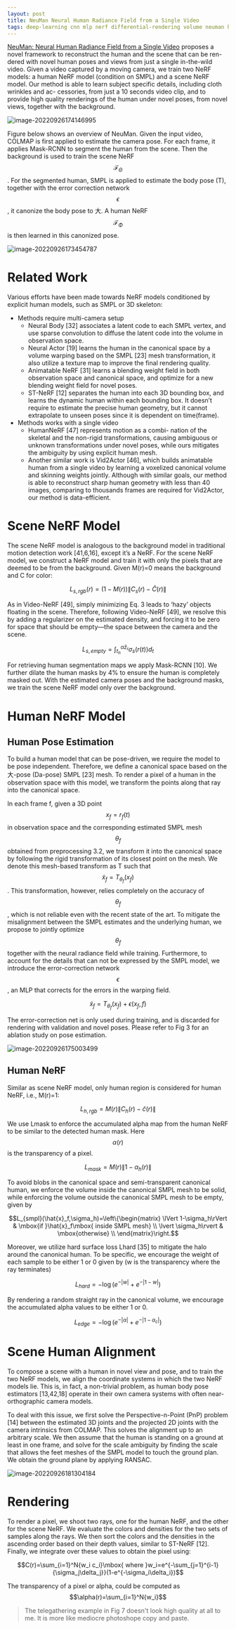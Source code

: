 ```yaml
---
layout: post
title: NeuMan Neural Human Radiance Field from a Single Video
tags: deep-learning cnn mlp nerf differential-rendering volume neuman human body body-pose smpl colmap neural-body neural-actor st-nerf animatable-nerf human-nerf vid2actor mask-rcnn
---
```


[NeuMan: Neural Human Radiance Field from a Single Video](https://arxiv.org/abs/2203.12575v1) proposes a novel framework to reconstruct the human and the scene that can be ren- dered with novel human poses and views from just a single in-the-wild video. Given a video captured by a moving camera, we train two NeRF models: a human NeRF model (condition on SMPL) and a scene NeRF model. Our method is able to learn subject specific details, including cloth wrinkles and ac- cessories, from just a 10 seconds video clip, and to provide high quality renderings of the human under novel poses, from novel views, together with the background.

![image-20220926174146995](https://raw.githubusercontent.com/zhangtemplar/zhangtemplar.github.io/master/uPic/2022_09_26_17_41_47_image-20220926174146995.png)

Figure below shows an overview of NeuMan. Given the input video, COLMAP is first applied to estimate the camera pose. For each frame, it applies Mask-RCNN to segment the human from the scene. Then the background is used to train the scene NeRF $$\mathcal{F}_\Theta$$. For the segmented human, SMPL is applied to estimate the body pose (T), together with the error correction network $$\epsilon$$, it canonize the body pose to 大. A human NeRF $$\mathcal{F}_\Phi$$ is then learned in this canonized pose.

![image-20220926173454787](https://raw.githubusercontent.com/zhangtemplar/zhangtemplar.github.io/master/uPic/2022_09_26_17_34_55_image-20220926173454787.png)

# Related Work

Various efforts have been made towards NeRF models conditioned by explicit human models, such as SMPL or 3D skeleton:

- Methods require multi-camera setup
  - Neural Body [32] associates a latent code to each SMPL vertex, and use sparse convolution to diffuse the latent code into the volume in observation space. 
  - Neural Actor [19] learns the human in the canonical space by a volume warping based on the SMPL [23] mesh transformation, it also utilize a texture map to improve the final rendering quality. 
  - Animatable NeRF [31] learns a blending weight field in both observation space and canonical space, and optimize for a new blending weight field for novel poses. 
  - ST-NeRF [12] separates the human into each 3D bounding box, and learns the dynamic human within each bounding box. It doesn’t require to estimate the precise human geometry, but it cannot extrapolate to unseen poses since it is dependent on time(frame).
- Methods works with a single video
  - HumanNeRF [47] represents motion as a combi- nation of the skeletal and the non-rigid transformations, causing ambiguous or unknown transformations under novel poses, while ours mitigates the ambiguity by using explicit human mesh. 
  - Another similar work is Vid2Actor [46], which builds animatable human from a single video by learning a voxelized canonical volume and skinning weights jointly. Although with similar goals, our method is able to reconstruct sharp human geometry with less than 40 images, comparing to thousands frames are required for Vid2Actor, our method is data-efficient.

# Scene NeRF Model

The scene NeRF model is analogous to the background model in traditional motion detection work [41,6,16], except it’s a NeRF. For the scene NeRF model, we construct a NeRF model and train it with only the pixels that are deemed to be from the background. Given M(r)=0 means the background and C for color:

$$L_{s,rgb}(r)=(1-M(r))\lVert C_s(r)-\hat{C}(r)\rVert$$

As in Video-NeRF [49], simply minimizing Eq. 3 leads to ‘hazy’ objects floating in the scene. Therefore, following Video-NeRF [49], we resolve this by adding a regularizer on the estimated density, and forcing it to be zero for space that should be empty—the space between the camera and the scene.

$$L_{s,empty}=\int_{t_n}^{\alpha \hat{z}_r}{\sigma_s(r(t))d_t}$$

For retrieving human segmentation maps we apply Mask-RCNN [10]. We further dilate the human masks by 4% to ensure the human is completely masked out. With the estimated camera poses and the background masks, we train the scene NeRF model only over the background.

# Human NeRF Model

## Human Pose Estimation

To build a human model that can be pose-driven, we require the model to be pose independent. Therefore, we define a canonical space based on the 大-pose (Da-pose) SMPL [23] mesh. To render a pixel of a human in the observation space with this model, we
transform the points along that ray into the canonical space.

In each frame f, given a 3D point $$x_f = r_f(t)$$ in observation space and the corresponding estimated SMPL mesh $$\theta_f$$ obtained from preprocessing 3.2, we transform it into the canonical space by following the rigid transformation of its closest point on the mesh. We denote this mesh-based transform as T such that $$\tilde{x}_f = T_{\theta_f} (x_f)$$. This transformation, however, relies completely on the accuracy of $$\theta_f$$, which is not reliable even with the recent state of the art. To mitigate the misalignment between the SMPL estimates and the underlying human, we propose to jointly optimize $$\theta_f$$ together with the neural radiance field while training. Furthermore, to account for the details that can not be expressed by the SMPL model, we introduce the error-correction network $$\epsilon$$, an MLP that corrects for the errors in the warping field.

$$\tilde{x}_f=T_{\theta_f}(x_f)+\epsilon(x_f,f)$$

The error-correction net is only used during training, and is discarded for rendering with validation and novel poses. Please refer to Fig 3 for an ablation study on pose estimation.

![image-20220926175003499](https://raw.githubusercontent.com/zhangtemplar/zhangtemplar.github.io/master/uPic/2022_09_26_17_50_03_image-20220926175003499.png)

## Human NeRF

Similar as scene NeRF model, only human region is considered for human NeRF, i.e., M(r)=1:

$$L_{h,rgb}=M(r)\lVert C_h(r)-\hat{c}(r)\rVert$$

We use Lmask to enforce the accumulated alpha map from the human NeRF to be similar to the detected human mask. Here $$\alpha(r)$$ is the transparency of a pixel.

$$L_{mask}=M(r)\lVert 1-\alpha_h(r)\rVert$$

To avoid blobs in the canonical space and semi-transparent canonical human, we enforce the volume inside the canonical SMPL mesh to be solid, while enforcing the volume outside the canonical SMPL mesh to be empty, given by

$$L_{smpl}(\hat{x}_f,\sigma_h)=\left\{\begin{matrix}
\lVert 1-\sigma_h\rVert & \mbox{if }\hat{x}_f\mbox{ inside SMPL mesh} \\
\lvert \sigma_h\rvert & \mbox{otherwise} \\
\end{matrix}\right.$$

Moreover, we utilize hard surface loss Lhard [35] to mitigate the halo around the canonical human. To be specific, we encourage the weight of each sample to be either 1 or 0 given by (w is the transparency where the ray terminates)

$$L_{hard}=-\log{(e^{-|w|}+e^{-|1-w|})}$$

By rendering a random straight ray in the canonical volume, we encourage the accumulated alpha values to be either 1 or 0.

$$L_{edge}=-\log{(e^{-|\alpha|}+e^{-|1-\alpha_c|})}$$

# Scene Human Alignment

To compose a scene with a human in novel view and pose, and to train the two NeRF models, we align the coordinate systems in which the two NeRF models lie. This is, in fact, a non-trivial problem, as human body pose estimators [13,42,18] operate in their own camera systems with often near-orthographic camera models. 

To deal with this issue, we first solve the Perspective-n-Point (PnP) problem [14] between the estimated 3D joints and the projected 2D joints with the camera intrinsics from COLMAP. This solves the alignment up to an arbitrary scale. We then assume that the human is standing on a ground at least in one frame, and solve for the scale ambiguity by finding the scale that allows the feet meshes of the SMPL model to touch the ground plan. We obtain the ground plane by applying RANSAC.

![image-20220926181304184](https://raw.githubusercontent.com/zhangtemplar/zhangtemplar.github.io/master/uPic/2022_09_26_18_13_04_image-20220926181304184.png)

# Rendering

To render a pixel, we shoot two rays, one for the human NeRF, and the other for the scene NeRF. We evaluate the colors and densities for the two sets of samples along the rays. We then sort the colors and the densities in the ascending order based on their depth values, similar to ST-NeRF [12]. Finally, we integrate over these values to obtain the pixel using:

$$C(r)=\sum_{i=1}^N{w_i c_i}\mbox{ where }w_i=e^{-\sum_{j=1}^{i-1}{\sigma_j\delta_j}}(1-e^{-\sigma_i\delta_i})$$

The transparency of a pixel or alpha, could be computed as $$\alpha(r)=\sum_{i=1}^N{w_i}$$

> The telegathering example in Fig 7 doesn't look high quality at all to me. It is more like mediocre photoshope copy and paste.
